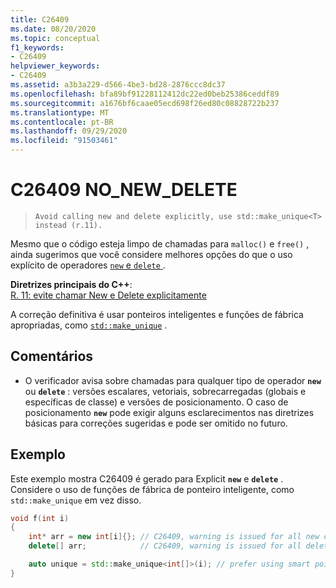 ```yaml
---
title: C26409
ms.date: 08/20/2020
ms.topic: conceptual
f1_keywords:
- C26409
helpviewer_keywords:
- C26409
ms.assetid: a3b3a229-d566-4be3-bd28-2876ccc8dc37
ms.openlocfilehash: bfa89bf91228112412dc22ed0beb25386ceddf89
ms.sourcegitcommit: a1676bf6caae05ecd698f26ed80c08828722b237
ms.translationtype: MT
ms.contentlocale: pt-BR
ms.lasthandoff: 09/29/2020
ms.locfileid: "91503461"
---
```

# <a name="c26409-no_new_delete"></a>C26409 NO_NEW_DELETE

> `Avoid calling new and delete explicitly, use std::make_unique<T> instead (r.11).`

Mesmo que o código esteja limpo de chamadas para `malloc()` e `free()` , ainda sugerimos que você considere melhores opções do que o uso explícito de operadores [ `new` e `delete` ](../cpp/new-and-delete-operators.md).

**Diretrizes principais do C++**: \
[R. 11: evite chamar New e Delete explicitamente](https://isocpp.github.io/CppCoreGuidelines/CppCoreGuidelines#r11-avoid-calling-new-and-delete-explicitly)

A correção definitiva é usar ponteiros inteligentes e funções de fábrica apropriadas, como [`std::make_unique`](../standard-library/memory-functions.md#make_unique) .

## <a name="remarks"></a>Comentários

- O verificador avisa sobre chamadas para qualquer tipo de operador **`new`** ou **`delete`** : versões escalares, vetoriais, sobrecarregadas (globais e específicas de classe) e versões de posicionamento. O caso de posicionamento **`new`** pode exigir alguns esclarecimentos nas diretrizes básicas para correções sugeridas e pode ser omitido no futuro.

## <a name="example"></a>Exemplo

Este exemplo mostra C26409 é gerado para Explicit **`new`** e **`delete`** . Considere o uso de funções de fábrica de ponteiro inteligente, como `std::make_unique` em vez disso.

```cpp
void f(int i)
{
    int* arr = new int[i]{}; // C26409, warning is issued for all new calls
    delete[] arr;            // C26409, warning is issued for all delete calls

    auto unique = std::make_unique<int[]>(i); // prefer using smart pointers over new and delete
}
```
